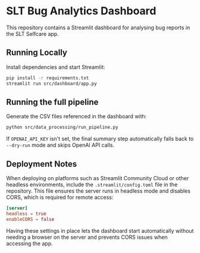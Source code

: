 # SLT Bug Analytics Dashboard

This repository contains a Streamlit dashboard for analysing bug reports in the SLT Selfcare app.

## Running Locally

Install dependencies and start Streamlit:

```bash
pip install -r requirements.txt
streamlit run src/dashboard/app.py
```

## Running the full pipeline

Generate the CSV files referenced in the dashboard with:

```bash
python src/data_processing/run_pipeline.py
```

If `OPENAI_API_KEY` isn't set, the final summary step automatically falls back
to `--dry-run` mode and skips OpenAI API calls.

## Deployment Notes

When deploying on platforms such as Streamlit Community Cloud or other headless environments, include the `.streamlit/config.toml` file in the repository. This file ensures the server runs in headless mode and disables CORS, which is required for remote access:

```toml
[server]
headless = true
enableCORS = false
```

Having these settings in place lets the dashboard start automatically without needing a browser on the server and prevents CORS issues when accessing the app.

